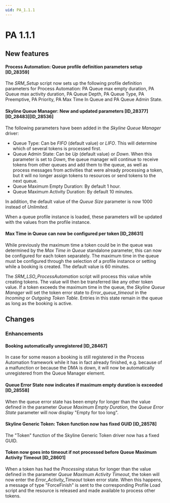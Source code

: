 ```yaml
---
uid: PA_1.1.1
---
```


# PA 1.1.1

## New features

#### Process Automation: Queue profile definition parameters setup \[ID_28359\]

The *SRM_Setup* script now sets up the following profile definition parameters for Process Automation: PA Queue max empty duration, PA Queue max activity duration, PA Queue Depth, PA Queue Type, PA Preemptive, PA Priority, PA Max Time In Queue and PA Queue Admin State.

#### Skyline Queue Manager: New and updated parameters \[ID_28377\]\[ID_28483\]\[ID_28536\]

The following parameters have been added in the *Skyline Queue Manager* driver:

- Queue Type: Can be *FIFO* (default value) or *LIFO*. This will determine which of several tokens is processed first.
- Queue Admin State: Can be *Up* (default value) or *Down*. When this parameter is set to *Down*, the queue manager will continue to receive tokens from other queues and add them to the queue, as well as process messages from activities that were already processing a token, but it will no longer assign tokens to resources or send tokens to the next queue.
- Queue Maximum Empty Duration: By default 1 hour.
- Queue Maximum Activity Duration: By default 10 minutes.

In addition, the default value of the *Queue Size* parameter is now 1000 instead of *Unlimited*.

When a queue profile instance is loaded, these parameters will be updated with the values from the profile instance.

#### Max Time in Queue can now be configured per token \[ID_28631\]

While previously the maximum time a token could be in the queue was determined by the *Max Time in Queue* standalone parameter, this can now be configured for each token separately. The maximum time in the queue must be configured through the selection of a profile instance or setting while a booking is created. The default value is 60 minutes.

The *SRM_LSO_ProcessAutomation* script will process this value while creating tokens. The value will then be transferred like any other token value. If a token exceeds the maximum time in the queue, the *Skyline Queue Manager* will set the token error state to *Error_queue_timeout* in the *Incoming* or *Outgoing Token Table*. Entries in this state remain in the queue as long as the booking is active.

## Changes

### Enhancements

#### Booking automatically unregistered \[ID_28467\]

In case for some reason a booking is still registered in the Process Automation framework while it has in fact already finished, e.g. because of a malfunction or because the DMA is down, it will now be automatically unregistered from the Queue Manager element.

#### Queue Error State now indicates if maximum empty duration is exceeded \[ID_28558\]

When the queue error state has been empty for longer than the value defined in the parameter *Queue Maximum Empty Duration*, the *Queue Error State* parameter will now display "Empty for too long".

#### Skyline Generic Token: Token function now has fixed GUID \[ID_28578\]

The "Token" function of the Skyline Generic Token driver now has a fixed GUID.

#### Token now goes into timeout if not processed before Queue Maximum Activity Timeout \[ID_28601\]

When a token has had the *Processing* status for longer than the value defined in the parameter *Queue Maximum Activity Timeout*, the token will now enter the *Error_Activity_Timeout* token error state. When this happens, a message of type "ForceFinish" is sent to the corresponding Profile Load script and the resource is released and made available to process other tokens.
